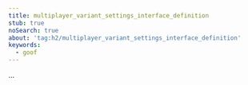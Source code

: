 ```yaml
---
title: multiplayer_variant_settings_interface_definition
stub: true
noSearch: true
about: 'tag:h2/multiplayer_variant_settings_interface_definition'
keywords:
  - goof
---
```

...
